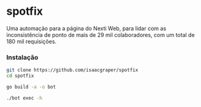 # spotfix

Uma automação para a página do Nexti Web, para lidar com as inconsistência de ponto de mais de 29 mil colaboradores, com um total de 180 mil requisições.

### Instalação

```bash
git clone https://github.com/isaacgraper/spotfix
cd spotfix

go build -a -o bot

./bot exec -h
```



